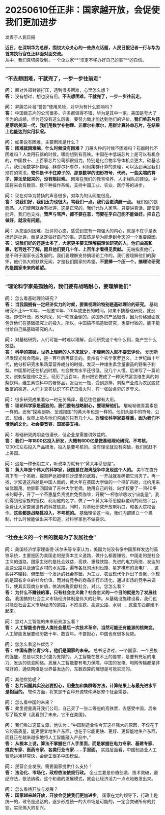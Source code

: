 # 20250610任正非：国家越开放，会促使我们更加进步
发表于人民日报

**近日，在深圳华为总部，围绕大众关心的一些热点话题，人民日报记者一行与华为首席执行官任正非面对面交流。**  
从中，我们真切感受到，一个企业家**“坚定不移办好自己的事”**的自信。  

---

### **“不去想困难，干就完了，一步一步往前走”**  
**问：** 面对外部封锁打压，遇到很多困难，心里怎么想？  
**答：** 没有想过，想也没有用。**不去想困难，干就完了，一步一步往前走。**  

**问：** 昇腾芯片被“警告”使用风险，对华为有什么影响吗？  
**答：** 中国做芯片的公司很多，许多都做得不错，华为是其中一家。美国是夸大了华为的成绩，华为还没有这么厉害。要努力做才能达到他们的评价。**我们单芯片还是落后美国一代，我们用数学补物理、非摩尔补摩尔，用群计算补单芯片，在结果上也能达到实用状况。**  

**问：** 如果说有困难，主要困难是什么？  
**答：** **困难就困难嘛，什么时候没有困难？** 刀耕火种的时候不困难吗？石器时代不困难吗？人类用石器的时候，哪能想到有高铁。中国在中低端芯片上是可以有机会的，中国数十、上百家芯片公司都很努力。特别是化合物半导体机会更大。硅基芯片，我们用数学补物理、非摩尔补摩尔，利用集群计算的原理，可以达到满足我们现在的需求。**软件是卡不住脖子的，那是数学的图形符号、代码，一些尖端的算子、算法垒起来的，没有阻拦索。** 困难在我们的教育培养、人才梯队的建设。中国将来会有数百、数千种操作系统，支持中国工业、农业、医疗等的进步。  

**问：** 现在对华为赞扬的声音很多，对华为的认同度很高。  
**答：** **说我们好，我们压力也很大。骂我们一点，我们会更清醒一点。** 我们做的是商品，人们使用就会有批评，这是正常的。我们允许人家骂。只要讲真话，即使是批评，我们也支持。**赞声与骂声，都不要在意，而要在乎自己能不能做好。把自己做好，就没有问题。**  

**问：** 从您面对困难、批评的心态，感受到您有一颗强大的内心，就是不在乎是表扬还是批评，而是坚定做好自己的事。这应该是华为能走到今天的一个重要原因。  
**答：** **说我们好的还是太多了，大家更多要去理解搞理论研究的人，他们曲高和寡，老百姓不了解，而且他们要几十年、上百年才看得见贡献。** 无端指责他们，是不利于国家长远发展的。我们要理解支持搞理论工作的。我们要理解他们的胸怀，他们伟大的默默无闻，才是我们国家的希望。**不要捧一个压一个，搞理论研究的是国家未来的希望。**  

---

### **“理论科学家是孤独的，我们要有战略耐心，要理解他们”**  
**问：** 怎么看基础理论研究？  
**答：** **当我国拥有一定经济实力的时候，要重视理论特别是基础理论的研究。** 基础研究不止5—10年，一般要10年、20年或更长的时间。如果不搞基础研究，就没根。即使叶茂，欣欣向荣，风一吹就会倒的。买国外的产品很贵，因为价格里面就包含他们在基础研究上的投入。所以，中国搞不搞基础研究，也要付钱的，能不能付给自己搞基础研究的人。  

**问：** 对基础研究，人们可能一时难以理解，会问研究这个有什么用，能产生什么效益。  
**答：** **科学的突破，世界上理解的人本来就少，不理解的人就不要去评价。** 爱因斯坦发现光线会弯曲，是一百年后再证实的。贵州有个农学家罗登义，上世纪四十年代，他分析研究水果蔬菜营养成分的时候，发现一种维生素含量很高的野果子刺梨。中国那时还在抗战时期，社会教育水平还很低，没几个人懂。后来写了一篇论文，说刺梨是维C之王。经历了近百年，贵州把它做成了一种天然富含维生素的刺梨饮料，维生素饮料中的奢侈品，近百元一瓶，受到追捧，刺梨产业成为农民脱贫致富的渠道。人们才真实认识了在抗日烽火时，在一张破桌旁的罗登义。  

**问：** 很多研究成果看似一时无关痛痒，最后往往都有大用。  
**答：** **理论科学家是孤独的，我们要有战略耐心，要理解他们。** 屠呦呦做青蒿素是一样的。还有“探索创新、至诚报国”的黄大年也是一样的。他们头脑中的符号、公式、思维，世界上能与他们沟通的只有几个人。**对理论科学家要尊重，因为我们不懂他的文化，社会要宽容，国家要支持。**  

**问：** 基础研究周期会很漫长，但企业是需要讲效益的。  
**答：** **我们一年1800亿投入研发，大概有600亿是做基础理论研究，不考核。** 1200亿左右投入产品研发，投入是要考核的。没有理论就没有突破，我们就赶不上美国。  

**问：** 这是一种长期主义，听说华为就有个“黄大年茶思屋”。  
**答：** **黄大年是个伟大的科学家，我国是在海湾战争中发现这个人的。** 美军在直升机下有一个吊舱，探测萨达姆埋在沙漠里的武器，一开战就准确把它消灭了。再一找，才知道这吊舱是中国人做的，黄大年在英国大学做的一个探矿吊舱，北约用来做武器用。他辞职回国做了吉林大学老师。他用自己的钱，向学校要了一间40平米的房子，开了一个茶思屋负责提供免费咖啡，开展“一杯咖啡吸收宇宙能量”。我们得到他家族的授权，利用他的名字，做了一个黄大年茶思屋非盈利的网络平台，免费让大家查阅世界的科技信息。同时，对基础研究开放喇叭口，和各大院校合作。**这些都是战略性投入，不考核的。** 基础理论这一块，我们内部建立一个机制，什么时候能做出来不知道，对科学家也不做要求。  

---

### **“社会主义的一个目的就是为了发展社会”**  
**问：** 美国经济学家理查德·沃尔夫等专家认为，美国为何没有像中国那样发达的高铁系统，主要是因为美国走的是资本主义道路，做什么都要赚钱。中国走的是社会主义的道路，国家主张的是社会效益，高铁、重载铁路、先进的电力网络、发达的高速公路以及通往乡村的水泥路，遍布各处的水利设施、星罗棋布的发电厂……这些并不赚钱，但垫起一个发达的社会基础，为工业、农业现代化作出了贡献，体现的是国有企业的社会价值。而对有竞争的商品实行市场化，通过市场的竞争来调节，使其实现商业价值，依法纳税贡献社会。对此，您怎么看？  
**答：** **为什么不赚钱的事，只有社会主义做？社会主义的一个目的就是为了发展社会。** 我国搞的社会主义市场经济体制是伟大的壮举。从基础设施建设看，我们也只能走社会主义市场经济的道路，不然高铁、高速公路、水坝……这些东西都建不起来。  

**问：** 您对人工智能的未来前景怎么看？  
**答：** **人工智能也许是人类社会最后一次技术革命，当然可能还有能源的核聚变。** 人工智能发展要经历数十年、数百年。不要担心，中国也有很多优势。  

**问：** 您怎么看这些优势？  
**答：** **中国有数亿青少年，他们是国家的未来。** 总书记讲过，一个国家、一个民族的强盛，总是以文化兴盛为支撑的。人工智能在技术上的要害，是要有充足的电力、发达的信息网络。发展人工智能要有电力保障，中国的发电、电网传输都是非常好的，通信网络是世界最发达的，东数西算的理想是可能实现的。  

**问：** 其他优势呢？  
**答：** **芯片问题其实没必要担心，用叠加和集群等方法，计算结果上与最先进水平是相当的。** 软件方面，将来是千百种开源软件满足整个社会需要。  

**问：** 怎么看中国的未来？  
**答：** 弗里德曼离开我们公司，自己买了一张二等座的高铁票，去感受中国。后来写了篇文章《我看到了未来，它不在美国》。  

**问：** 我们看过这篇文章，他认为：“中国制造业像今天这样强大的原因，不仅在于它的高质量，能更便宜地生产东西，也在于它能更快、更好、更智能地生产东西，而且正在越来越多地将人工智能融入产品中。”  
**答：** **从根本上说，算法不掌握在IT人手里面，而是掌握在电力专家、基建专家、煤炭专家、医药专家、各类行业专家……手里面。** 实践层面看，中国制造业人工智能运用非常快，会诞生很多中国模型。  

**问：** 民营企业发展，需要国家提供什么支持？  
**答：** **法治化、市场化，政府依法依规行政。** 企业主要是价值创造、技术突破，遵纪守法，依法纳税。这个和谐的发展模式，就会让经济活力一点点地散发出来。  

**问：** 怎么看待开放与发展？  
**答：** **国家越来越开放，开放会促使我们更加进步。** 国家在党的领导下，行政上是统一的，政令是通达的，逐步形成统一的大市场是可能的，一定会突破所有的封锁，实现伟大的复兴。
